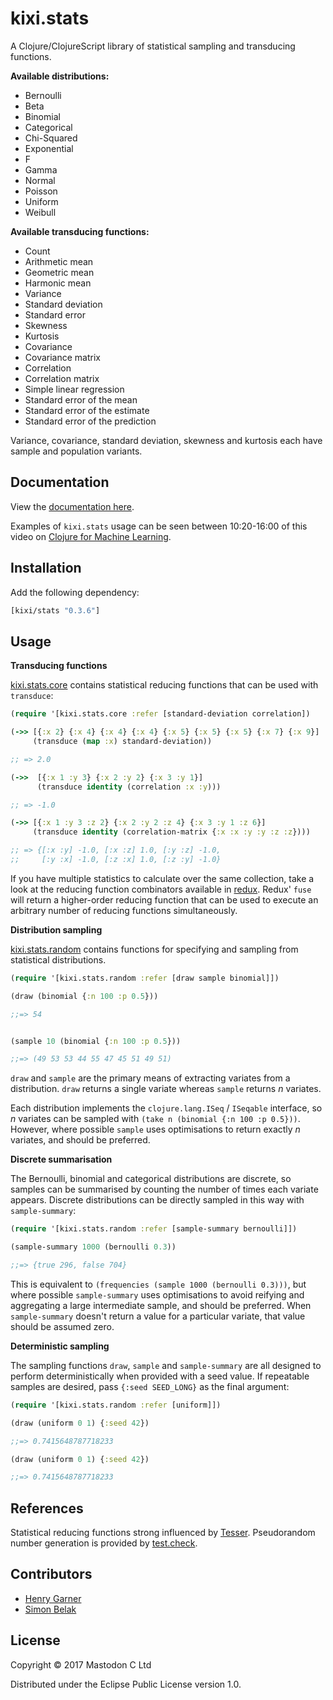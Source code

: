 # kixi.stats

A Clojure/ClojureScript library of statistical sampling and transducing functions.

**Available distributions:**

* Bernoulli
* Beta
* Binomial
* Categorical
* Chi-Squared
* Exponential
* F
* Gamma
* Normal
* Poisson
* Uniform
* Weibull

**Available transducing functions:**

* Count
* Arithmetic mean
* Geometric mean
* Harmonic mean
* Variance
* Standard deviation
* Standard error
* Skewness
* Kurtosis
* Covariance
* Covariance matrix
* Correlation
* Correlation matrix
* Simple linear regression
* Standard error of the mean
* Standard error of the estimate
* Standard error of the prediction

Variance, covariance, standard deviation, skewness and kurtosis each have sample and population variants.

## Documentation

View the [documentation here](http://mastodonc.github.io/kixi.stats/).

Examples of `kixi.stats` usage can be seen between 10:20-16:00 of this video on [Clojure for Machine Learning](https://skillsmatter.com/skillscasts/9050-clojure-for-machine-learning).

## Installation

Add the following dependency:

```clojure
[kixi/stats "0.3.6"]
```

## Usage

**Transducing functions**

[kixi.stats.core](https://github.com/MastodonC/kixi.stats/blob/master/src/kixi/stats/core.cljc) contains statistical reducing functions that can be used with `transduce`:

```clojure
(require '[kixi.stats.core :refer [standard-deviation correlation])

(->> [{:x 2} {:x 4} {:x 4} {:x 4} {:x 5} {:x 5} {:x 5} {:x 7} {:x 9}]
     (transduce (map :x) standard-deviation))

;; => 2.0

(->>  [{:x 1 :y 3} {:x 2 :y 2} {:x 3 :y 1}]
      (transduce identity (correlation :x :y)))

;; => -1.0

(->> [{:x 1 :y 3 :z 2} {:x 2 :y 2 :z 4} {:x 3 :y 1 :z 6}]
     (transduce identity (correlation-matrix {:x :x :y :y :z :z})))

;; => {[:x :y] -1.0, [:x :z] 1.0, [:y :z] -1.0,
;;     [:y :x] -1.0, [:z :x] 1.0, [:z :y] -1.0}
```

If you have multiple statistics to calculate over the same collection, take a look at the reducing function combinators available in [redux](https://github.com/henrygarner/redux). Redux' `fuse` will return a higher-order reducing function that can be used to execute an arbitrary number of reducing functions simultaneously.

**Distribution sampling**

[kixi.stats.random](https://github.com/MastodonC/kixi.stats/blob/master/src/kixi/stats/random.cljc) contains functions for specifying and sampling from statistical distributions.

```clojure
(require '[kixi.stats.random :refer [draw sample binomial]])

(draw (binomial {:n 100 :p 0.5}))

;;=> 54


(sample 10 (binomial {:n 100 :p 0.5}))

;;=> (49 53 53 44 55 47 45 51 49 51)
```

`draw` and `sample` are the primary means of extracting variates from a distribution. `draw` returns a single variate whereas `sample` returns _n_ variates.

Each distribution implements the `clojure.lang.ISeq` / `ISeqable`  interface, so _n_ variates can be sampled with `(take n (binomial {:n 100 :p 0.5}))`. However, where possible `sample` uses optimisations to return exactly _n_ variates, and should be preferred.

**Discrete summarisation**

The Bernoulli, binomial and categorical distributions are discrete, so samples can be summarised by counting the number of times each variate appears. Discrete distributions can be directly sampled in this way with `sample-summary`:

```clojure
(require '[kixi.stats.random :refer [sample-summary bernoulli]])

(sample-summary 1000 (bernoulli 0.3))

;;=> {true 296, false 704}
```

This is equivalent to `(frequencies (sample 1000 (bernoulli 0.3)))`, but where possible `sample-summary` uses optimisations to avoid reifying and aggregating a large intermediate sample, and should be preferred. When `sample-summary` doesn't return a value for a particular variate, that value should be assumed zero.

**Deterministic sampling**

The sampling functions `draw`, `sample` and `sample-summary` are all designed to perform deterministically when provided with a seed value. If repeatable samples are desired, pass `{:seed SEED_LONG}` as the final argument:

```clojure
(require '[kixi.stats.random :refer [uniform]])

(draw (uniform 0 1) {:seed 42})

;;=> 0.7415648787718233

(draw (uniform 0 1) {:seed 42})

;;=> 0.7415648787718233
```

## References

Statistical reducing functions strong influenced by [Tesser](https://github.com/aphyr/tesser).
Pseudorandom number generation is provided by [test.check](https://github.com/clojure/test.check/).

## Contributors

  * [Henry Garner](https://github.com/henrygarner)
  * [Simon Belak](https://github.com/sbelak)

## License

Copyright © 2017 Mastodon C Ltd

Distributed under the Eclipse Public License version 1.0.
